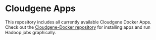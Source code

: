 # Cloudgene Apps
This repository includes all currently available Cloudgene Docker Apps. 
Check out the [Cloudgene-Docker repository](https://github.com/seppinho/cloudgene-docker) for installing apps and run Hadoop jobs graphically.
